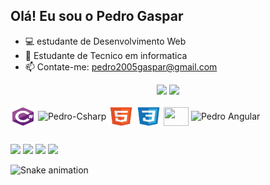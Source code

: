 ## Olá! Eu sou o Pedro Gaspar
- 💻 estudante de Desenvolvimento Web
- 🌱 Estudante de Tecnico em informatica 
- 📫 Contate-me: pedro2005gaspar@gmail.com

<div align="center">
  <a href="https://github.com/pedroKA2071"></a>
  <img height="180em" src="https://github-readme-stats.vercel.app/api?username=pedroKA2071&show_icons=true&theme=shades-of-purple&include_all_commits=true&count_private=true"/>
  <img height="180em" src="https://github-readme-stats.vercel.app/api/top-langs/?username=pedroKA2071&layout=compact&langs_count=7&theme=shades-of-purple"/>
</div>

<div style="display: inline_block"><br>


  <img align="center" alt="Pedro-Csharp" height="30" width="40" src="https://raw.githubusercontent.com/devicons/devicon/master/icons/csharp/csharp-original.svg">
  <img img align="center" alt="Pedro-Csharp" height="30" width="40" src="https://cdn.jsdelivr.net/gh/devicons/devicon/icons/javascript/javascript-original.svg">
  <img align="center" alt="Pedro-HTML" height="30" width="40" src="https://raw.githubusercontent.com/devicons/devicon/master/icons/html5/html5-original.svg">
  <img align="center" alt="Pedro-CSS" height="30" width="40" src="https://raw.githubusercontent.com/devicons/devicon/master/icons/css3/css3-original.svg">
  <img align="center" src="https://cdn.jsdelivr.net/gh/devicons/devicon/icons/linux/linux-original.svg" width="40" height="30"/>
  <img align="center" src="https://cdn.jsdelivr.net/gh/devicons/devicon/icons/angularjs/angularjs-original.svg" height="30" width="40" alt="Pedro Angular "/>
          
</div>

##

<div>
    <a href = "pedro2005gaspar@gmail.com"><img src="https://img.shields.io/badge/-Gmail-%23333?style=for-the-badge&logo=gmail&logoColor=white" target="_blank"></a>
  <a href="https://www.linkedin.com/in/pedro-gaspar-a875a1281/" target="_blank"><img src="https://img.shields.io/badge/-LinkedIn-%230077B5?style=for-the-badge&logo=linkedin&logoColor=white" target="_blank"></a>
  <a href="https://www.instagram.com/pedro_h.gasp/?next=%2F" target="_blank"><img src="https://img.shields.io/badge/-Instagram-%23E4405F?style=for-the-badge&logo=instagram&logoColor=white" target="_blank"></a>
 	<a href="https://www.twitch.tv/pedroka2077" target="_blank"><img src="https://img.shields.io/badge/Twitch-9146FF?style=for-the-badge&logo=twitch&logoColor=white" target="_blank"></a> 
</div>

![Snake animation](https://github.com/pedroKA2071/pedroKA2071/blob/output/github-contribution-grid-snake.svg)
